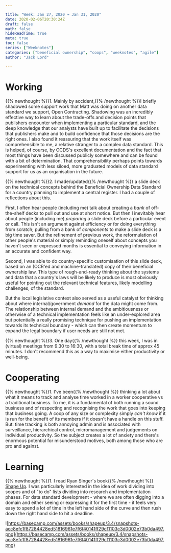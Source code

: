 ```yaml
---

title: "Week: Jan 27, 2020 → Jan 31, 2020"
date: 2020-02-06T20:30:24Z
draft: false
math: false
hideReadTime: true 
meta: true
toc: false
series: ["Weeknotes"]
categories: ["beneficial ownership", "coops", "weeknotes", "agile"]
author: "Jack Lord"

---
```


# Working

{{% newthought %}}1\. Mainly by accident,{{% /newthought %}}I briefly shadowed some support work that Matt was doing on another  data standard we support, Open Contracting. Shadowing was an incredibly effective way to learn about the trade-offs and decision points that publishers encounter when implementing a particular standard, and the deep knowledge that our analysts have built up to facilitate the decisions that publishers make and to build confidence that those decisions are the right ones. I also found it reassuring that the work itself was comprehensible to me, a relative stranger to a complex data standard. This is helped, of course, by OCDS's excellent documentation and the fact that most things have been discussed publicly somewhere and can be found with a bit of determination. That comprehensibility perhaps points towards experimenting with less siloed, more graduated models of data standard support for us as an organisation in the future.  

{{% newthought %}}2\. I made/updated{{% /newthought %}} a slide deck on the technical concepts behind the Beneficial Ownership Data Standard for a country planning to implement a central register. I had a couple of reflections about this.

First, I often hear people (including me) talk about creating a *bank* of off-the-shelf decks to pull out and use at short notice. But then I inevitably hear about people (including me) *preparing* a slide deck before a particular event or call. This isn't an argument against efficiency or for doing everything from scratch; pulling from a bank of *components* to make a slide deck is a big time saver. But the refinement of previous work, the reformulation of other people's material or simply reminding oneself about concepts you haven't seen or expressed months is essential to conveying information in an accurate and confident way.

Second, I was able to do country-specific customisation of this slide deck, based on an (OCR'ed and machine-translated) copy of their beneficial ownership law. This type of rough-and-ready thinking about the systems and data that a country's laws will be likely to produce is most obviously useful for pointing out the relevant technical features, likely modelling challenges, of the standard.

But the local legislative context also served as a useful catalyst for thinking about where internal/government *demand* for the data might come from. The relationship between  internal demand and the ambitiousness or otherwise of a technical implementation feels like an under-explored area but potentially a really promising technique for pushing an implementation towards its technical boundary - which can then create momentum to expand the legal boundary if user needs are still not met.

{{% newthought %}}3\. One day{{% /newthought %}}  this week, I was in (virtual) meetings from 9.30 to 16:30, with a total break time of approx 45 minutes. I don't recommend this as a way to maximise either productivity or well-being.

# Cooperating

{{% newthought %}}1\. I've been{{% /newthought %}} thinking a lot about what it means to track and analyse time worked in a worker cooperative vs a traditional business. To me, it is a fundamental of both running a sound business and of respecting and recognising the work that goes into keeping that business going. A coop of any size or complexity simply *can't* *know* if it is run for the benefit of its members if it doesn't have a handle on this stuff.  But: time tracking is both annoying admin and is associated with surveillance, hierarchical control, micromanagement and judgements on individual productivity. So the subject creates a lot of anxiety and there's enormous potential for misunderstood motives, both among those who are pro and against.   

# Learning

{{% newthought %}}1\. I read Ryan Singer's book{{% /newthought %}} [Shape Up](https://basecamp.com/shapeup/webbook). I was particularly interested in the idea of work dividing into scopes and of "to do" lists dividing into research and implementation phases. For data standard development - where we are often digging into a domain and either seeing or expressing it for the first time - it feels very easy to spend a lot of time in the left hand side of the curve and then rush down the right hand side to hit a deadline.  

![https://basecamp.com/assets/books/shapeup/3.4/snapshots-acc8efc1f87284428ed51816961e7f6f40141ff29cf1103c3d0002e73b0da497.png](https://basecamp.com/assets/books/shapeup/3.4/snapshots-acc8efc1f87284428ed51816961e7f6f40141ff29cf1103c3d0002e73b0da497.png)
